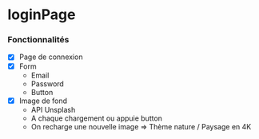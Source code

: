 # loginPage

### Fonctionnalités 
- [x] Page de connexion
- [x] Form
    - Email
    - Password
    - Button
- [x] Image de fond
    - API Unsplash
    - A chaque chargement ou appuie button
    - On recharge une nouvelle image => Thème nature / Paysage en 4K
